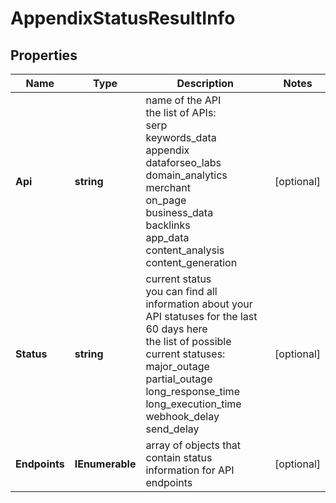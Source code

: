 # AppendixStatusResultInfo


## Properties

| Name | Type | Description | Notes |
|------------ | ------------- | ------------- | -------------|
**Api** | **string** | name of the API<br>the list of APIs:<br>serp<br>keywords_data<br>appendix<br>dataforseo_labs<br>domain_analytics<br>merchant<br>on_page<br>business_data<br>backlinks<br>app_data<br>content_analysis<br>content_generation |[optional]|
**Status** | **string** | current status<br>you can find all information about your API statuses for the last 60 days here<br>the list of possible current statuses:<br>major_outage<br>partial_outage<br>long_response_time<br>long_execution_time<br>webhook_delay<br>send_delay |[optional]|
**Endpoints** | **IEnumerable<AppendixStatusEndpointsInfo>** | array of objects that contain status information for API endpoints |[optional]|